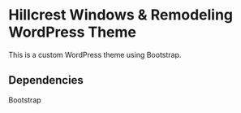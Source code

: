 # Hillcrest Windows & Remodeling WordPress Theme

This is a custom WordPress theme using Bootstrap.

## Dependencies
Bootstrap
